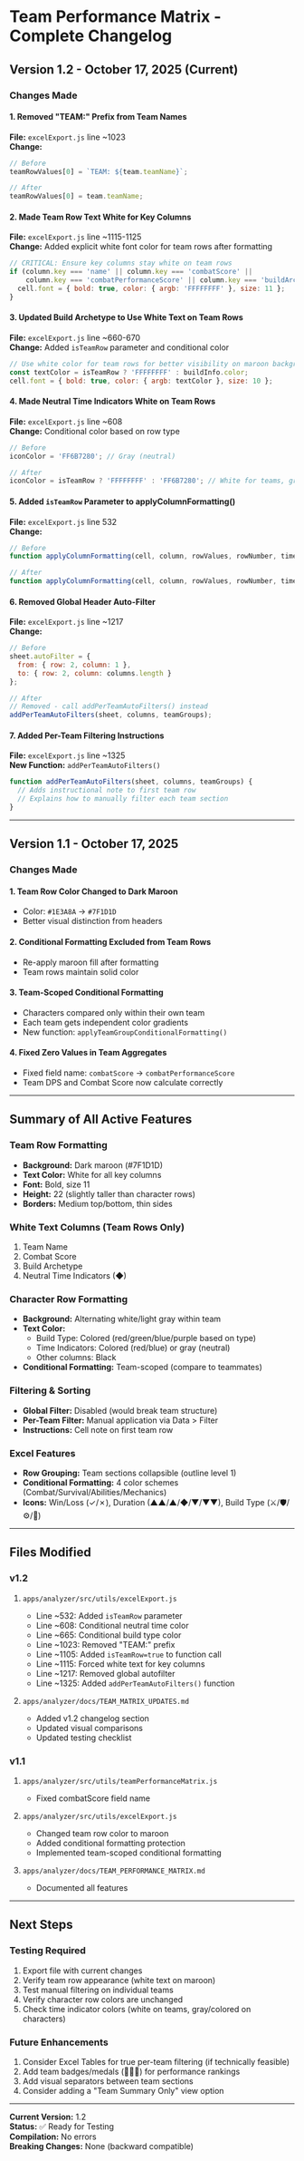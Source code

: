 # Team Performance Matrix - Complete Changelog

## Version 1.2 - October 17, 2025 (Current)

### Changes Made

#### 1. Removed "TEAM:" Prefix from Team Names
**File:** `excelExport.js` line ~1023  
**Change:**
```javascript
// Before
teamRowValues[0] = `TEAM: ${team.teamName}`;

// After
teamRowValues[0] = team.teamName;
```

#### 2. Made Team Row Text White for Key Columns
**File:** `excelExport.js` line ~1115-1125  
**Change:** Added explicit white font color for team rows after formatting
```javascript
// CRITICAL: Ensure key columns stay white on team rows
if (column.key === 'name' || column.key === 'combatScore' || 
    column.key === 'combatPerformanceScore' || column.key === 'buildArchetype') {
  cell.font = { bold: true, color: { argb: 'FFFFFFFF' }, size: 11 };
}
```

#### 3. Updated Build Archetype to Use White Text on Team Rows
**File:** `excelExport.js` line ~660-670  
**Change:** Added `isTeamRow` parameter and conditional color
```javascript
// Use white color for team rows for better visibility on maroon background
const textColor = isTeamRow ? 'FFFFFFFF' : buildInfo.color;
cell.font = { bold: true, color: { argb: textColor }, size: 10 };
```

#### 4. Made Neutral Time Indicators White on Team Rows
**File:** `excelExport.js` line ~608  
**Change:** Conditional color based on row type
```javascript
// Before
iconColor = 'FF6B7280'; // Gray (neutral)

// After
iconColor = isTeamRow ? 'FFFFFFFF' : 'FF6B7280'; // White for teams, gray for chars
```

#### 5. Added `isTeamRow` Parameter to applyColumnFormatting()
**File:** `excelExport.js` line 532  
**Change:**
```javascript
// Before
function applyColumnFormatting(cell, column, rowValues, rowNumber, timeColumnAverages = {}) {

// After
function applyColumnFormatting(cell, column, rowValues, rowNumber, timeColumnAverages = {}, isTeamRow = false) {
```

#### 6. Removed Global Header Auto-Filter
**File:** `excelExport.js` line ~1217  
**Change:**
```javascript
// Before
sheet.autoFilter = {
  from: { row: 2, column: 1 },
  to: { row: 2, column: columns.length }
};

// After
// Removed - call addPerTeamAutoFilters() instead
addPerTeamAutoFilters(sheet, columns, teamGroups);
```

#### 7. Added Per-Team Filtering Instructions
**File:** `excelExport.js` line ~1325  
**New Function:** `addPerTeamAutoFilters()`
```javascript
function addPerTeamAutoFilters(sheet, columns, teamGroups) {
  // Adds instructional note to first team row
  // Explains how to manually filter each team section
}
```

---

## Version 1.1 - October 17, 2025

### Changes Made

#### 1. Team Row Color Changed to Dark Maroon
- Color: `#1E3A8A` → `#7F1D1D`
- Better visual distinction from headers

#### 2. Conditional Formatting Excluded from Team Rows
- Re-apply maroon fill after formatting
- Team rows maintain solid color

#### 3. Team-Scoped Conditional Formatting
- Characters compared only within their own team
- Each team gets independent color gradients
- New function: `applyTeamGroupConditionalFormatting()`

#### 4. Fixed Zero Values in Team Aggregates
- Fixed field name: `combatScore` → `combatPerformanceScore`
- Team DPS and Combat Score now calculate correctly

---

## Summary of All Active Features

### Team Row Formatting
- **Background:** Dark maroon (#7F1D1D)
- **Text Color:** White for all key columns
- **Font:** Bold, size 11
- **Height:** 22 (slightly taller than character rows)
- **Borders:** Medium top/bottom, thin sides

### White Text Columns (Team Rows Only)
1. Team Name
2. Combat Score
3. Build Archetype
4. Neutral Time Indicators (◆)

### Character Row Formatting
- **Background:** Alternating white/light gray within team
- **Text Color:** 
  - Build Type: Colored (red/green/blue/purple based on type)
  - Time Indicators: Colored (red/blue) or gray (neutral)
  - Other columns: Black
- **Conditional Formatting:** Team-scoped (compare to teammates)

### Filtering & Sorting
- **Global Filter:** Disabled (would break team structure)
- **Per-Team Filter:** Manual application via Data > Filter
- **Instructions:** Cell note on first team row

### Excel Features
- **Row Grouping:** Team sections collapsible (outline level 1)
- **Conditional Formatting:** 4 color schemes (Combat/Survival/Abilities/Mechanics)
- **Icons:** Win/Loss (✓/✗), Duration (▲▲/▲/◆/▼/▼▼), Build Type (⚔️/🛡️/⚙️/🔀)

---

## Files Modified

### v1.2
1. `apps/analyzer/src/utils/excelExport.js`
   - Line ~532: Added `isTeamRow` parameter
   - Line ~608: Conditional neutral time color
   - Line ~665: Conditional build type color
   - Line ~1023: Removed "TEAM:" prefix
   - Line ~1105: Added `isTeamRow=true` to function call
   - Line ~1115: Forced white text for key columns
   - Line ~1217: Removed global autofilter
   - Line ~1325: Added `addPerTeamAutoFilters()` function

2. `apps/analyzer/docs/TEAM_MATRIX_UPDATES.md`
   - Added v1.2 changelog section
   - Updated visual comparisons
   - Updated testing checklist

### v1.1
1. `apps/analyzer/src/utils/teamPerformanceMatrix.js`
   - Fixed combatScore field name
   
2. `apps/analyzer/src/utils/excelExport.js`
   - Changed team row color to maroon
   - Added conditional formatting protection
   - Implemented team-scoped conditional formatting

3. `apps/analyzer/docs/TEAM_PERFORMANCE_MATRIX.md`
   - Documented all features

---

## Next Steps

### Testing Required
1. Export file with current changes
2. Verify team row appearance (white text on maroon)
3. Test manual filtering on individual teams
4. Verify character row colors are unchanged
5. Check time indicator colors (white on teams, gray/colored on characters)

### Future Enhancements
1. Consider Excel Tables for true per-team filtering (if technically feasible)
2. Add team badges/medals (🥇🥈🥉) for performance rankings
3. Add visual separators between team sections
4. Consider adding a "Team Summary Only" view option

---

**Current Version:** 1.2  
**Status:** ✅ Ready for Testing  
**Compilation:** No errors  
**Breaking Changes:** None (backward compatible)
